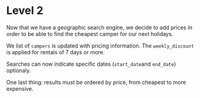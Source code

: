 # Level 2
Now that we have a geographic search engine, 
we decide to add prices in order to be able to find
 the cheapest camper for our next holidays.

We list of `campers` is updated with pricing information.
 The `weekly_discount` is 
applied for rentals of 7 days or more.

Searches can now indicate specific dates (`start_date`and `end_date`) optionaly. 

One last thing: results must be ordered by price, from cheapest to more expensive.

